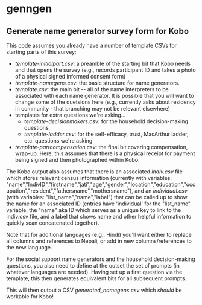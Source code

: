 # genngen
## Generate name generator survey form for Kobo

This code assumes you already have a number of template CSVs for starting parts of this survey: 

- *template-initialpart.csv*: a preamble of the starting bit that Kobo needs and that opens the survey (e.g., records participant ID and takes a photo of a physical signed informed consent form)
- *template-namegens.csv*: the basic structure for name generators. 
- *template.csv*: the main bit -- all of the name interpreters to be associated with each name generator. It is possible that you will want to change some of the quetsions here (e.g., currently asks about residency in community - that branching may not be relevant elsewhere)
- templates for extra questions we're asking... 
    - *template-decisionmakers.csv*: for the household decision-making questions
    - *template-ladder.csv*: for the self-efficacy, trust, MacArthur ladder, etc. questions we're asking
- *template-partcompensation.csv*: the final bit covering compensation, wrap-up. Here, this assumes that there is a physical receipt for payment being signed and then photographed within Kobo.

The Kobo output also assumes that there is an associated *indiv.csv* file which stores relevant census information (currently with variables: "name","IndivID","firstname","jati","age","gender","location","education","occupation","resident","fathersname","mothersname"), and an *individual.csv* (with variables: "list_name","name","label") that can be called up to show the name for an associated ID (entries have 'individual' for the "list_name" variable, the "name" aka ID which serves as a unique key to link to the indiv.csv file, and a label that shows name and other helpful information to quickly scan concatenated together). 

Note that for additional languages (e.g., Hindi) you'll want either to replace all columns and references to Nepali, or add in new columns/references to the new language. 

For the social support name generators and the household decision-making questions, you also need to define at the outset the set of prompts (in whatever languages are needed). Having set up a first question via the template, this then generates equivalent bits for all subsequent prompts. 

This will then output a CSV *generated_namegens.csv* which _should_ be workable for Kobo!